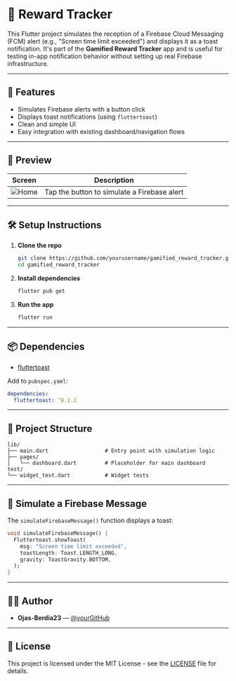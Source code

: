 # 📱 Reward Tracker

This Flutter project simulates the reception of a Firebase Cloud Messaging (FCM) alert (e.g., "Screen time limit exceeded") and displays it as a toast notification. It's part of the **Gamified Reward Tracker** app and is useful for testing in-app notification behavior without setting up real Firebase infrastructure.

---

## 🚀 Features

- Simulates Firebase alerts with a button click
- Displays toast notifications (using `fluttertoast`)
- Clean and simple UI
- Easy integration with existing dashboard/navigation flows

---

## 📸 Preview

| Screen | Description |
|--------|-------------|
| ![Home](screenshots/home.png) | Tap the button to simulate a Firebase alert |

---

## 🛠️ Setup Instructions

1. **Clone the repo**
   ```bash
   git clone https://github.com/yourusername/gamified_reward_tracker.git
   cd gamified_reward_tracker
   ```

2. **Install dependencies**
   ```bash
   flutter pub get
   ```

3. **Run the app**
   ```bash
   flutter run
   ```

---

## 📦 Dependencies

- [fluttertoast](https://pub.dev/packages/fluttertoast)

Add to `pubspec.yaml`:
```yaml
dependencies:
  fluttertoast: ^8.2.2
```

---

## 📂 Project Structure

```
lib/
├── main.dart                  # Entry point with simulation logic
├── pages/
│   └── dashboard.dart         # Placeholder for main dashboard
test/
└── widget_test.dart           # Widget tests
```

---

## 🔔 Simulate a Firebase Message

The `simulateFirebaseMessage()` function displays a toast:

```dart
void simulateFirebaseMessage() {
  Fluttertoast.showToast(
    msg: "Screen time limit exceeded",
    toastLength: Toast.LENGTH_LONG,
    gravity: ToastGravity.BOTTOM,
  );
}
```

---

## 👨‍💻 Author

- **Ojas-Berdia23** — [@yourGitHub](https://github.com/Ojas-Berdia23)

---

## 📄 License

This project is licensed under the MIT License - see the [LICENSE](LICENSE) file for details.


